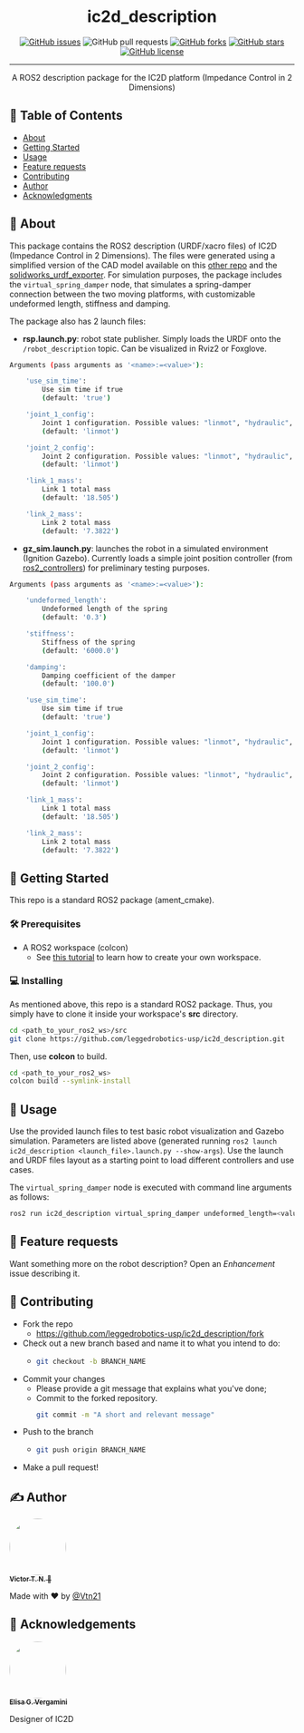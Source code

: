 <!-- <p align="center">
  <a href="" rel="noopener">
 <img width=200px height=200px src="https://i.imgur.com/6wj0hh6.jpg" alt="Project logo"></a>
</p> -->

<h1 align="center">ic2d_description</h1>

<div align="center">

  [![GitHub issues](https://img.shields.io/github/issues/leggedrobotics-usp/ic2d_description)](https://github.com/leggedrobotics-usp/ic2d_description/issues)
  ![GitHub pull requests](https://img.shields.io/github/issues-pr/leggedrobotics-usp/ic2d_description)
  [![GitHub forks](https://img.shields.io/github/forks/leggedrobotics-usp/ic2d_description)](https://github.com/leggedrobotics-usp/ic2d_description/network)
  [![GitHub stars](https://img.shields.io/github/stars/leggedrobotics-usp/ic2d_description)](https://github.com/leggedrobotics-usp/ic2d_description/stargazers)
  [![GitHub license](https://img.shields.io/github/license/leggedrobotics-usp/ic2d_description)](https://github.com/leggedrobotics-usp/ic2d_description/blob/main/LICENSE)

</div>

---

<p align="center"> A ROS2 description package for the IC2D platform (Impedance Control in 2 Dimensions)
    <br>
</p>

## 📝 Table of Contents
- [About](#about)
- [Getting Started](#getting_started)
- [Usage](#usage)
- [Feature requests](#feature_requests)
- [Contributing](#contributing)
- [Author](#author)
- [Acknowledgments](#acknowledgement)

## 🧐 About <a name = "about"></a>

This package contains the ROS2 description (URDF/xacro files) of IC2D (Impedance Control in 2 Dimensions). The files were generated using a simplified version of the CAD model available on this [other repo](https://github.com/leggedrobotics-usp/ic2d) and the [solidworks_urdf_exporter](https://github.com/ros/solidworks_urdf_exporter). For simulation purposes, the package includes the ```virtual_spring_damper``` node, that simulates a spring-damper connection between the two moving platforms, with customizable undeformed length, stiffness and damping.

The package also has 2 launch files:

- **rsp.launch.py**: robot state publisher. Simply loads the URDF onto the ``/robot_description`` topic. Can be visualized in Rviz2 or Foxglove.

```bash
Arguments (pass arguments as '<name>:=<value>'):

    'use_sim_time':
        Use sim time if true
        (default: 'true')

    'joint_1_config':
        Joint 1 configuration. Possible values: "linmot", "hydraulic", "fixed"
        (default: 'linmot')

    'joint_2_config':
        Joint 2 configuration. Possible values: "linmot", "hydraulic", "fixed"
        (default: 'linmot')

    'link_1_mass':
        Link 1 total mass
        (default: '18.505')

    'link_2_mass':
        Link 2 total mass
        (default: '7.3822')
```

- **gz_sim.launch.py**: launches the robot in a simulated environment (Ignition Gazebo). Currently loads a simple joint position controller (from [ros2_controllers](https://github.com/ros-controls/ros2_controllers)) for preliminary testing purposes.

```bash
Arguments (pass arguments as '<name>:=<value>'):

    'undeformed_length':
        Undeformed length of the spring
        (default: '0.3')

    'stiffness':
        Stiffness of the spring
        (default: '6000.0')

    'damping':
        Damping coefficient of the damper
        (default: '100.0')

    'use_sim_time':
        Use sim time if true
        (default: 'true')

    'joint_1_config':
        Joint 1 configuration. Possible values: "linmot", "hydraulic", "fixed"
        (default: 'linmot')

    'joint_2_config':
        Joint 2 configuration. Possible values: "linmot", "hydraulic", "fixed"
        (default: 'linmot')

    'link_1_mass':
        Link 1 total mass
        (default: '18.505')

    'link_2_mass':
        Link 2 total mass
        (default: '7.3822')
```

## 🏁 Getting Started <a name = "getting_started"></a>
This repo is a standard ROS2 package (ament_cmake).

### 🛠 Prerequisites

- A ROS2 workspace (colcon)
    - See [this tutorial](https://docs.ros.org/en/rolling/Tutorials/Beginner-Client-Libraries/Creating-A-Workspace/Creating-A-Workspace.html) to learn how to create your own workspace.

### 💻 Installing

As mentioned above, this repo is a standard ROS2 package. Thus, you simply have to clone it inside your workspace's **src** directory.

```bash
cd <path_to_your_ros2_ws>/src
git clone https://github.com/leggedrobotics-usp/ic2d_description.git
```

Then, use **colcon** to build.

```bash
cd <path_to_your_ros2_ws>
colcon build --symlink-install
```

## 🎈 Usage <a name="usage"></a>

Use the provided launch files to test basic robot visualization and Gazebo simulation. Parameters are listed above (generated running ```ros2 launch ic2d_description <launch_file>.launch.py --show-args```). Use the launch and URDF files layout as a starting point to load different controllers and use cases.

The ```virtual_spring_damper``` node is executed with command line arguments as follows:

```bash
ros2 run ic2d_description virtual_spring_damper undeformed_length=<value> stiffness:=<value> damping:=<value>
```

## 🔋 Feature requests <a name="feature_requests"></a>

Want something more on the robot description? Open an *Enhancement* issue describing it.

## 🤝 Contributing <a name="contributing"></a>

- Fork the repo
  - <https://github.com/leggedrobotics-usp/ic2d_description/fork>
- Check out a new branch based and name it to what you intend to do:
  - ````bash
    git checkout -b BRANCH_NAME
    ````
- Commit your changes
  - Please provide a git message that explains what you've done;
  - Commit to the forked repository.
    ````bash
    git commit -m "A short and relevant message"
    ````
- Push to the branch
  - ````bash
    git push origin BRANCH_NAME
    ````
- Make a pull request!

## ✍️ Author <a name = "author"></a>

<a href="https://github.com/Vtn21">
 <img style="border-radius: 50%;" src="https://avatars.githubusercontent.com/u/13922299?s=460&u=2e2554bb02cc92028e5cba651b04459afd3c84fd&v=4" width="100px;" alt=""/>
 <br />
 <sub><b>Victor T. N. 🤖</b></sub></a>

Made with ❤️ by [@Vtn21](https://github.com/Vtn21)

## 🎉 Acknowledgements <a name = "acknowledgement"></a>

<a href="https://github.com/evergamini">
 <img style="border-radius: 50%;" src="https://avatars.githubusercontent.com/u/142813395?v=4" width="100px;" alt=""/>
 <br />
 <sub><b>Elisa G. Vergamini</b></sub></a>

 Designer of IC2D

<!-- [![Gmail Badge](https://img.shields.io/badge/-victor.noppeney@usp.br-c14438?style=flat-square&logo=Gmail&logoColor=white&link=mailto:victor.noppeney@usp.br)](mailto:victor.noppeney@usp.br) -->

<!-- -  - Idea & Initial work -->

<!-- See also the list of [contributors](https://github.com/kylelobo/The-Documentation-Compendium/contributors) who participated in this project. -->